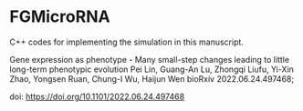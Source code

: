 # FGMicroRNA

C++ codes for implementing the simulation in this manuscript.

Gene expression as phenotype - Many small-step changes leading to little long-term phenotypic evolution
Pei Lin, Guang-An Lu, Zhongqi Liufu, Yi-Xin Zhao, Yongsen Ruan, Chung-I Wu, Haijun Wen
bioRxiv 2022.06.24.497468; 

doi: https://doi.org/10.1101/2022.06.24.497468
